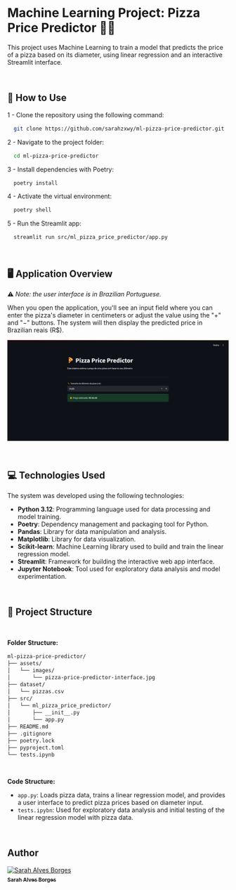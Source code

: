 # Machine Learning Project: Pizza Price Predictor 🍕🔮

This project uses Machine Learning to train a model that predicts the price of a pizza based on its diameter, using linear regression and an interactive Streamlit interface.

<br>

## 🚀 How to Use 

1 - Clone the repository using the following command:
```bash
  git clone https://github.com/sarahzxwy/ml-pizza-price-predictor.git
   ```

2 - Navigate to the project folder:
```bash
  cd ml-pizza-price-predictor
   ```

3 - Install dependencies with Poetry:
```bash
  poetry install
   ```

4 - Activate the virtual environment:
```bash
  poetry shell
   ```

5 - Run the Streamlit app:
```bash
  streamlit run src/ml_pizza_price_predictor/app.py
   ```

<br>

## 🖥️ Application Overview

⚠️ *Note: the user interface is in Brazilian Portuguese.*

When you open the application, you'll see an input field where you can enter the pizza's diameter in centimeters or adjust the value using the "+" and "−" buttons. The system will then display the predicted price in Brazilian reais (R$).

![Pizza Price Predictor Interface](assets/images/pizza-price-predictor-interface.jpg)


<br>

## 💻 Technologies Used

The system was developed using the following technologies:

- **Python 3.12**: Programming language used for data processing and model training.
- **Poetry**: Dependency management and packaging tool for Python.
- **Pandas**: Library for data manipulation and analysis.
- **Matplotlib**: Library for data visualization.
- **Scikit-learn**: Machine Learning library used to build and train the linear regression model.
- **Streamlit**: Framework for building the interactive web app interface.
- **Jupyter Notebook**: Tool used for exploratory data analysis and model experimentation.

<br>

## 📂 Project Structure

<br>

**Folder Structure:**

```
ml-pizza-price-predictor/
├── assets/
│   └── images/
│       └── pizza-price-predictor-interface.jpg
├── dataset/
│   └── pizzas.csv
├── src/
│   └── ml_pizza_price_predictor/
│       ├── __init__.py
│       └── app.py
├── README.md
├── .gitignore
├── poetry.lock
├── pyproject.toml
└── tests.ipynb
```

<br>

**Code Structure:**

- `app.py`:  Loads pizza data, trains a linear regression model, and provides a user interface to predict pizza prices based on diameter input.
- `tests.ipybn`: Used for exploratory data analysis and initial testing of the linear regression model with pizza data.

<br>

## Author

 <a href="https://github.com/sarahzxwy">
        <img src="https://avatars.githubusercontent.com/u/140771526?v=4" width="100px;" alt="Sarah Alves Borges"/>
        <br/>
        <sub><b>Sarah Alves Borges</b></sub>
</a>